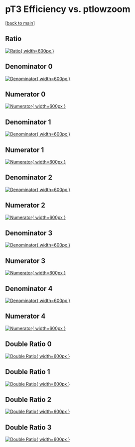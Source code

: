 # pT3 Efficiency vs. ptlowzoom

[[back to main](./)]



## Ratio

[![Ratio](../mtv/var/pT3_base_321_1_eff_ptlowzoom.png){ width=600px }](../mtv/var/pT3_base_321_1_eff_ptlowzoom.pdf)

## Denominator 0

[![Denominator](../mtv/den/pT3_base_321_1_eff_ptlowzoom_den0.png){ width=600px }](../mtv/den/pT3_base_321_1_eff_ptlowzoom_den0.pdf)

## Numerator 0

[![Numerator](../mtv/num/pT3_base_321_1_eff_ptlowzoom_num0.png){ width=600px }](../mtv/num/pT3_base_321_1_eff_ptlowzoom_num0.pdf)

## Denominator 1

[![Denominator](../mtv/den/pT3_base_321_1_eff_ptlowzoom_den1.png){ width=600px }](../mtv/den/pT3_base_321_1_eff_ptlowzoom_den1.pdf)

## Numerator 1

[![Numerator](../mtv/num/pT3_base_321_1_eff_ptlowzoom_num1.png){ width=600px }](../mtv/num/pT3_base_321_1_eff_ptlowzoom_num1.pdf)

## Denominator 2

[![Denominator](../mtv/den/pT3_base_321_1_eff_ptlowzoom_den2.png){ width=600px }](../mtv/den/pT3_base_321_1_eff_ptlowzoom_den2.pdf)

## Numerator 2

[![Numerator](../mtv/num/pT3_base_321_1_eff_ptlowzoom_num2.png){ width=600px }](../mtv/num/pT3_base_321_1_eff_ptlowzoom_num2.pdf)

## Denominator 3

[![Denominator](../mtv/den/pT3_base_321_1_eff_ptlowzoom_den3.png){ width=600px }](../mtv/den/pT3_base_321_1_eff_ptlowzoom_den3.pdf)

## Numerator 3

[![Numerator](../mtv/num/pT3_base_321_1_eff_ptlowzoom_num3.png){ width=600px }](../mtv/num/pT3_base_321_1_eff_ptlowzoom_num3.pdf)

## Denominator 4

[![Denominator](../mtv/den/pT3_base_321_1_eff_ptlowzoom_den4.png){ width=600px }](../mtv/den/pT3_base_321_1_eff_ptlowzoom_den4.pdf)

## Numerator 4

[![Numerator](../mtv/num/pT3_base_321_1_eff_ptlowzoom_num4.png){ width=600px }](../mtv/num/pT3_base_321_1_eff_ptlowzoom_num4.pdf)

## Double Ratio 0

[![Double Ratio](../mtv/ratio/pT3_base_321_1_eff_ptlowzoom_ratio0.png){ width=600px }](../mtv/ratio/pT3_base_321_1_eff_ptlowzoom_ratio0.pdf)

## Double Ratio 1

[![Double Ratio](../mtv/ratio/pT3_base_321_1_eff_ptlowzoom_ratio1.png){ width=600px }](../mtv/ratio/pT3_base_321_1_eff_ptlowzoom_ratio1.pdf)

## Double Ratio 2

[![Double Ratio](../mtv/ratio/pT3_base_321_1_eff_ptlowzoom_ratio2.png){ width=600px }](../mtv/ratio/pT3_base_321_1_eff_ptlowzoom_ratio2.pdf)

## Double Ratio 3

[![Double Ratio](../mtv/ratio/pT3_base_321_1_eff_ptlowzoom_ratio3.png){ width=600px }](../mtv/ratio/pT3_base_321_1_eff_ptlowzoom_ratio3.pdf)

